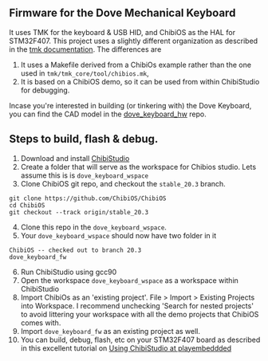 ## Firmware for the Dove Mechanical Keyboard
It uses TMK for the keyboard & USB HID, and ChibiOS as the HAL for STM32F407. 
This project uses a slightly different organization as described in the [tmk documentation](https://github.com/tmk/tmk_core/blob/master/README.md). The differences are 
1. It uses a Makefile derived from a ChibiOs example rather than the one used in `tmk/tmk_core/tool/chibios.mk`,
2. It is based on a ChibiOS demo, so it can be used from within ChibiStudio for debugging.

Incase you're interested in building (or tinkering with) the Dove Keyboard, you can find the CAD model in the [dove_keyboard_hw](https://github.com/pragun/dove_keyboard_hw) repo.

## Steps to build, flash & debug.
1. Download and install [ChibiStudio](https://www.chibios.org/dokuwiki/doku.php?id=chibios:products:chibistudio:start)
2. Create a folder that will serve as the workspace for Chibios studio. Lets assume this is is `dove_keyboard_wspace`
3. Clone ChibiOS git repo, and checkout the `stable_20.3` branch.
```
git clone https://github.com/ChibiOS/ChibiOS
cd ChibiOS
git checkout --track origin/stable_20.3
```
4. Clone this repo in the `dove_keyboard_wspace`.
5. Your `dove_keyboard_wspace` should now have two folder in it
```
ChibiOS -- checked out to branch 20.3
dove_keyboard_fw
```
6. Run ChibiStudio using gcc90
7. Open the workspace `dove_keyboard_wspace` as a workspace within ChibiStudio
8. Import ChibiOs as an 'existing project'. File > Import > Existing Projects into Workspace. I recommend unchecking 'Search for nested projects' to avoid littering your workspace with all the demo projects that ChibiOS comes with.
9. Import `dove_keyboard_fw` as an existing project as well.
10. You can build, debug, flash, etc on your STM32F407 board as described in this excellent tutorial on [Using ChibiStudio at playembeddded](https://www.playembedded.org/blog/debugging-stm32-chibistudio/)

